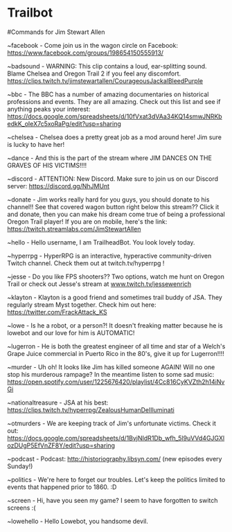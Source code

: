 # Trailbot


#Commands for Jim Stewart Allen

~facebook - Come join us in the wagon circle on Facebook: https://www.facebook.com/groups/198654150555913/

~badsound - WARNING: This clip contains a loud, ear-splitting sound. Blame Chelsea and Oregon Trail 2 if you feel any discomfort. https://clips.twitch.tv/jimstewartallen/CourageousJackalBleedPurple

~bbc - The BBC has a number of amazing documentaries on historical professions and events. They are all amazing. Check out this list and see if anything peaks your interest: https://docs.google.com/spreadsheets/d/10fVxat3dVAa34KQ14smwJNRKbedkK_oIeX7c5xoRaPg/edit?usp=sharing

~chelsea - Chelsea does a pretty great job as a mod around here! Jim sure is lucky to have her!

~dance - And this is the part of the stream where JIM DANCES ON THE GRAVES OF HIS VICTIMS!!!!

~discord - ATTENTION: New Discord. Make sure to join us on our Discord server: https://discord.gg/NhJMUnt

~donate - Jim works really hard for you guys, you should donate to his channel!! See that covered wagon button right below this stream?? Click it and donate, then you can make his dream come true of being a professional Oregon Trail player! If you are on mobile, here\'s the link: https://twitch.streamlabs.com/JimStewartAllen

~hello - Hello username, I am TrailheadBot. You look lovely today.

~hyperrpg - HyperRPG is an interactive, hyperactive community-driven Twitch channel. Check them out at twitch.tv/hyperrpg !

~jesse - Do you like FPS shooters?? Two options, watch me hunt on Oregon Trail or check out Jesse\'s stream at www.twitch.tv/jessewenrich

~klayton - Klayton is a good friend and sometimes trail buddy of JSA. They regularly stream Myst together. Check him out here: https://twitter.com/FrackAttack_KS

~lowe - Is he a robot, or a person?! It doesn\'t freaking matter because he is lowebot and our love for him is AUTOMATIC!

~lugerron - He is both the greatest engineer of all time and star of a Welch\'s Grape Juice commercial in Puerto Rico in the 80\'s, give it up for Lugerron!!!!

~murder - Uh oh! It looks like Jim has killed someone AGAIN! Will no one stop his murderous rampage? In the meantime listen to some sad music: https://open.spotify.com/user/1225676420/playlist/4Cc816CyKVZth2h14iNvGi

~nationaltreasure - JSA at his best: https://clips.twitch.tv/hyperrpg/ZealousHumanDeIlluminati

~otmurders - We are keeping track of Jim\'s unfortunate victims. Check it out: https://docs.google.com/spreadsheets/d/1BvjNIdR1Db_wfh_5l9uVVd4GJGXlozDUgP5EfVnZF8Y/edit?usp=sharing

~podcast - Podcast: http://historiography.libsyn.com/ (new episodes every Sunday!)

~politics - We\'re here to forget our troubles. Let\'s keep the politics limited to events that happened prior to 1860. :D

~screen - Hi, have you seen my game? I seem to have forgotten to switch screens :(

~lowehello - Hello Lowebot, you handsome devil.

